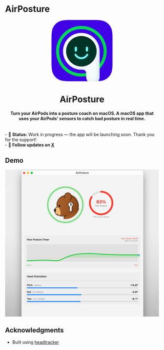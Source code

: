 # AirPosture

<p align="center">
  <img src="App-Assets/A1.png" width="200" height="200" />
</p>
<h1 align="center">AirPosture</h1>
<h4 align="center">Turn your AirPods into a posture coach on macOS. A macOS app that uses your AirPods' sensors to catch bad posture in real time.</h4>
<p>
   
  <br />
  - 🚧 <strong>Status:</strong> Work in progress — the app will be launching soon. Thank you for the support!
  <br />
  - 🧭 <strong>Follow updates on <a href="https://x.com/allenleev0" target="_blank">X</a></strong>
</p>

## Demo

<div align="center">
    <img src="App-Assets/Air.gif" alt="demo" width="700" />
</div>


## Acknowledgments

- Built using [headtracker](https://github.com/ctxzz/HeadTrackerApp)
